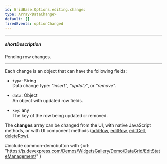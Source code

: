 ```yaml
---
id: GridBase.Options.editing.changes
type: Array<DataChange>
default: []
firedEvents: optionChanged
---
```

---
##### shortDescription
Pending row changes.

---


Each change is an object that can have the following fields:

* `type`: String                 
Data change type: *"insert"*, *"update"*, or *"remove"*.

* `data`: Object             
An object with updated row fields.

* `key`: any                     
The key of the row being updated or removed.

The **changes** array can be changed from the UI, with native JavaScript methods, or with UI component methods ([addRow](/api-reference/10%20UI%20Components/dxDataGrid/3%20Methods/addRow().md '{basewidgetpath}/Methods/#addRow'), [editRow](/api-reference/10%20UI%20Components/GridBase/3%20Methods/editRow(rowIndex).md '{basewidgetpath}/Methods/#editRowrowIndex'), [editCell](/api-reference/10%20UI%20Components/GridBase/3%20Methods/editCell(rowIndex_dataField).md '{basewidgetpath}/Methods/#editCellrowIndex_dataField'), [deleteRow](/api-reference/10%20UI%20Components/GridBase/3%20Methods/deleteRow(rowIndex).md '{basewidgetpath}/Methods/#deleteRowrowIndex')).

#include common-demobutton with {
    url: "https://js.devexpress.com/Demos/WidgetsGallery/Demo/DataGrid/EditStateManagement/"
}